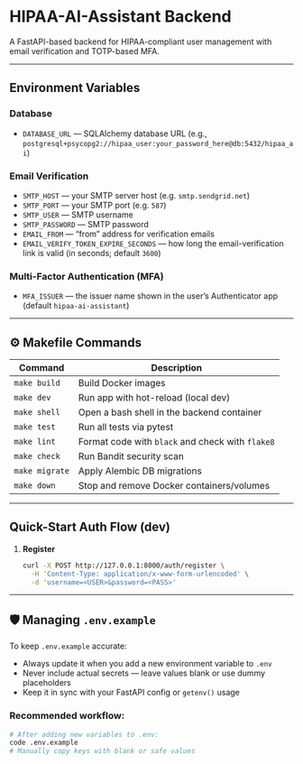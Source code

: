 <!-- Trigger CI: TEMP -->

# HIPAA-AI-Assistant Backend

A FastAPI-based backend for HIPAA-compliant user management with email verification and TOTP-based MFA.

---

## Environment Variables

### Database
- `DATABASE_URL` — SQLAlchemy database URL (e.g., `postgresql+psycopg2://hipaa_user:your_password_here@db:5432/hipaa_ai`)

### Email Verification
- `SMTP_HOST` — your SMTP server host (e.g. `smtp.sendgrid.net`)
- `SMTP_PORT` — your SMTP port (e.g. `587`)
- `SMTP_USER` — SMTP username
- `SMTP_PASSWORD` — SMTP password
- `EMAIL_FROM` — “from” address for verification emails
- `EMAIL_VERIFY_TOKEN_EXPIRE_SECONDS` — how long the email-verification link is valid (in seconds; default `3600`)

### Multi-Factor Authentication (MFA)
- `MFA_ISSUER` — the issuer name shown in the user’s Authenticator app (default `hipaa-ai-assistant`)

---

## ⚙️ Makefile Commands

| Command         | Description                                 |
|-----------------|---------------------------------------------|
| `make build`    | Build Docker images                         |
| `make dev`      | Run app with hot-reload (local dev)         |
| `make shell`    | Open a bash shell in the backend container  |
| `make test`     | Run all tests via pytest                    |
| `make lint`     | Format code with `black` and check with `flake8` |
| `make check`    | Run Bandit security scan                    |
| `make migrate`  | Apply Alembic DB migrations                 |
| `make down`     | Stop and remove Docker containers/volumes   |

---

## Quick-Start Auth Flow (dev)

1. **Register**

   ```bash
   curl -X POST http://127.0.0.1:8000/auth/register \
     -H 'Content-Type: application/x-www-form-urlencoded' \
     -d 'username=<USER>&password=<PASS>'
   ```

---

## 🛡️ Managing `.env.example`

To keep `.env.example` accurate:

- Always update it when you add a new environment variable to `.env`
- Never include actual secrets — leave values blank or use dummy placeholders
- Keep it in sync with your FastAPI config or `getenv()` usage

### Recommended workflow:

```bash
# After adding new variables to .env:
code .env.example
# Manually copy keys with blank or safe values
```

<!-- CI trigger - safe to remove -->
<!-- test ruleset trigger -->
<!-- final ruleset test -->
